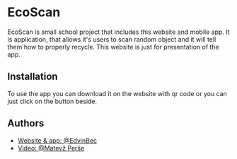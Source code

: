 # EcoScan

EcoScan is small school project that includes this website and mobile app. It is application, that
allows it's users to scan random object and it will tell them how to properly recycle. This website
is just for presentation of the app.

## Installation

To use the app you can download it on the website with qr code or you can just click on the button beside.

## Authors

- [Website & app: @EdvinBec](https://www.github.com/EdvinBec)
- [Video: @Matevž Perše](https://www.github.com/EdvinBec)
